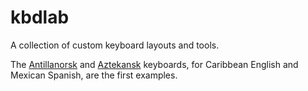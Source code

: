 # kbdlab

A collection of custom keyboard layouts and tools.

The [Antillanorsk](kbdno029) and [Aztekansk](kbdno484) keyboards, for Caribbean English and Mexican Spanish, are the first examples.
